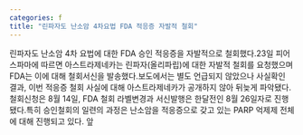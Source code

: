 ```yaml
---
categories: f
title: "린파자도 난소암 4차요법 FDA 적응증 자발적 철회"
---
```

린파자도 난소암 4차 요법에 대한 FDA 승인 적응증을 자발적으로 철회했다.23일 피어스파마에 따르면 아스트라제네카는 린파자(올리파립)에 대한 자발적 철회를 요청했으며 FDA는 이에 대해 철회서신을 발송했다.보도에서는 별도 언급되지 않았으나 사실확인 결과, 이번 적응증 철회 사실에 대해 아스트라제네카가 공개하지 않아 뒤늦게 파악됐다. 철회신청은 8월 14일, FDA 철회 라벨변경과 서신발행은 한달전인 8월 26일자로 진행됐다.특히 승인철회의 일련의 과정은 난소암을 적응증으로 갖고 있는 PARP 억제제 전체에 대해 진행되고 있다. 앞